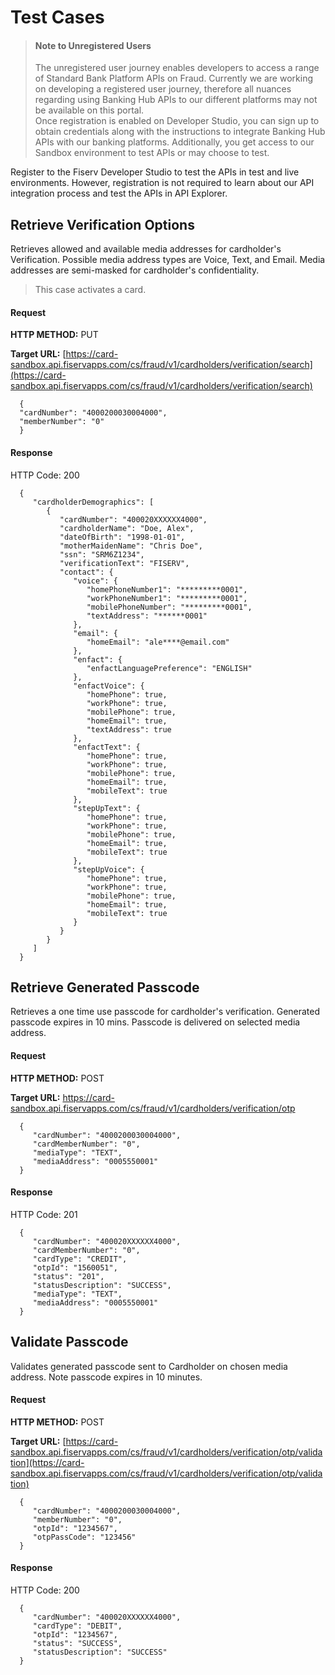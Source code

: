 # Test Cases
<!-- theme: info -->
> #### Note to Unregistered Users
>
> The unregistered user journey enables developers to access a range of Standard Bank Platform APIs on Fraud. Currently we are working on developing a registered user journey, therefore all nuances regarding using Banking Hub APIs to our different platforms may not be available on this portal. <br> Once registration is enabled on Developer Studio, you can sign up to obtain credentials along with the instructions to integrate Banking Hub APIs with our banking platforms. Additionally, you get access to our Sandbox environment to test APIs or may choose to test.


Register to the Fiserv Developer Studio to test the APIs in test and live environments. However, registration is not required to learn about our API integration process and test the APIs in API Explorer.

## Retrieve Verification Options
Retrieves allowed and available media addresses for cardholder's Verification. Possible media address types are Voice, Text, and Email. Media addresses are semi-masked for cardholder's confidentiality.


<!-- theme: info -->
> This case activates a card.

#### Request

**HTTP METHOD:** PUT

**Target URL:** [https://card-sandbox.api.fiservapps.com/cs/fraud/v1/cardholders/verification/search](https://card-sandbox.api.fiservapps.com/cs/fraud/v1/cardholders/verification/search)

		
      {
      "cardNumber": "4000200030004000",
      "memberNumber": "0"
      }	

#### Response

HTTP Code: 200

      {
         "cardholderDemographics": [
            {
               "cardNumber": "400020XXXXXX4000",
               "cardholderName": "Doe, Alex",
               "dateOfBirth": "1998-01-01",
               "motherMaidenName": "Chris Doe",
               "ssn": "SRM6Z1234",
               "verificationText": "FISERV",
               "contact": {
                  "voice": {
                     "homePhoneNumber1": "*********0001",
                     "workPhoneNumber1": "*********0001",
                     "mobilePhoneNumber": "*********0001",
                     "textAddress": "******0001"
                  },
                  "email": {
                     "homeEmail": "ale****@email.com"
                  },
                  "enfact": {
                     "enfactLanguagePreference": "ENGLISH"
                  },
                  "enfactVoice": {
                     "homePhone": true,
                     "workPhone": true,
                     "mobilePhone": true,
                     "homeEmail": true,
                     "textAddress": true
                  },
                  "enfactText": {
                     "homePhone": true,
                     "workPhone": true,
                     "mobilePhone": true,
                     "homeEmail": true,
                     "mobileText": true
                  },
                  "stepUpText": {
                     "homePhone": true,
                     "workPhone": true,
                     "mobilePhone": true,
                     "homeEmail": true,
                     "mobileText": true
                  },
                  "stepUpVoice": {
                     "homePhone": true,
                     "workPhone": true,
                     "mobilePhone": true,
                     "homeEmail": true,
                     "mobileText": true
                  }
               }
            }
         ]
      }
		

## Retrieve Generated Passcode
Retrieves a one time use passcode for cardholder's verification. Generated passcode expires in 10 mins. Passcode is delivered on selected media address.

#### Request

**HTTP METHOD:** POST

**Target URL:** https://card-sandbox.api.fiservapps.com/cs/fraud/v1/cardholders/verification/otp

		
      {
         "cardNumber": "4000200030004000",
         "cardMemberNumber": "0",
         "mediaType": "TEXT",
         "mediaAddress": "0005550001"
      }

		

#### Response

HTTP Code: 201

		
      {
         "cardNumber": "400020XXXXXX4000",
         "cardMemberNumber": "0",
         "cardType": "CREDIT",
         "otpId": "1560051",
         "status": "201",
         "statusDescription": "SUCCESS",
         "mediaType": "TEXT",
         "mediaAddress": "0005550001"
      }
		
## Validate Passcode
Validates generated passcode sent to Cardholder on chosen media address. Note passcode expires in 10 minutes.

#### Request

**HTTP METHOD:** POST

**Target URL:** [https://card-sandbox.api.fiservapps.com/cs/fraud/v1/cardholders/verification/otp/validation](https://card-sandbox.api.fiservapps.com/cs/fraud/v1/cardholders/verification/otp/validation)

		
      {
         "cardNumber": "4000200030004000",
         "memberNumber": "0",
         "otpId": "1234567",
         "otpPassCode": "123456"
      }

	
#### Response

HTTP Code: 200

		
      {
         "cardNumber": "400020XXXXXX4000",
         "cardType": "DEBIT",
         "otpId": "1234567",
         "status": "SUCCESS",
         "statusDescription": "SUCCESS"
      }

